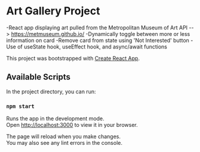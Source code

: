 # Art Gallery Project

-React app displaying art pulled from the Metropolitan Museum of Art API --> https://metmuseum.github.io/
-Dynamically toggle between more or less information on card
-Remove card from state using 'Not Interested' button
-Use of useState hook, useEffect hook, and async/await functions

This project was bootstrapped with [Create React App](https://github.com/facebook/create-react-app).

## Available Scripts

In the project directory, you can run:

### `npm start`

Runs the app in the development mode.\
Open [http://localhost:3000](http://localhost:3000) to view it in your browser.

The page will reload when you make changes.\
You may also see any lint errors in the console.
